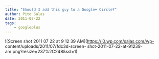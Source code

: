```yaml
---
title: "Should I add this guy to a Google+ Circle?"
author: Pito Salas
date: 2011-07-22
tags:
    - googleplus
---
```




![Screen shot 2011 07 22 at 9 12 39 AM](https://i0.wp.com/salas.com/wp-
content/uploads/2011/07/fdc3d-screen-
shot-2011-07-22-at-91239-am.png?resize=237%2C248&ssl=1)


